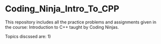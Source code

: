 # Coding_Ninja_Intro_To_CPP

This repository includes all the practice problems and assignments given in the course: Introduction to C++ taught by Coding Ninjas. 

Topics discssed are: 
1) 
